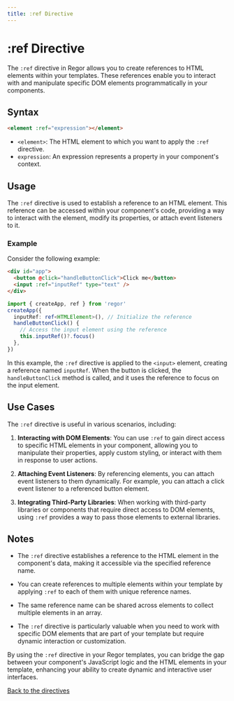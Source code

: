 ```yaml
---
title: :ref Directive
---
```


# :ref Directive

The `:ref` directive in Regor allows you to create references to HTML elements within your templates. These references enable you to interact with and manipulate specific DOM elements programmatically in your components.

## Syntax

```html
<element :ref="expression"></element>
```

- `<element>`: The HTML element to which you want to apply the `:ref` directive.
- `expression`: An expression represents a property in your component's context.

## Usage

The `:ref` directive is used to establish a reference to an HTML element. This reference can be accessed within your component's code, providing a way to interact with the element, modify its properties, or attach event listeners to it.

### Example

Consider the following example:

```html
<div id="app">
  <button @click="handleButtonClick">Click me</button>
  <input :ref="inputRef" type="text" />
</div>
```

```ts
import { createApp, ref } from 'regor'
createApp({
  inputRef: ref<HTMLElement>(), // Initialize the reference
  handleButtonClick() {
    // Access the input element using the reference
    this.inputRef()?.focus()
  },
})
```

In this example, the `:ref` directive is applied to the `<input>` element, creating a reference named `inputRef`. When the button is clicked, the `handleButtonClick` method is called, and it uses the reference to focus on the input element.

## Use Cases

The `:ref` directive is useful in various scenarios, including:

1. **Interacting with DOM Elements**: You can use `:ref` to gain direct access to specific HTML elements in your component, allowing you to manipulate their properties, apply custom styling, or interact with them in response to user actions.

2. **Attaching Event Listeners**: By referencing elements, you can attach event listeners to them dynamically. For example, you can attach a click event listener to a referenced button element.

3. **Integrating Third-Party Libraries**: When working with third-party libraries or components that require direct access to DOM elements, using `:ref` provides a way to pass those elements to external libraries.

## Notes

- The `:ref` directive establishes a reference to the HTML element in the component's data, making it accessible via the specified reference name.

- You can create references to multiple elements within your template by applying `:ref` to each of them with unique reference names.

- The same reference name can be shared across elements to collect multiple elements in an array.

- The `:ref` directive is particularly valuable when you need to work with specific DOM elements that are part of your template but require dynamic interaction or customization.

By using the `:ref` directive in your Regor templates, you can bridge the gap between your component's JavaScript logic and the HTML elements in your template, enhancing your ability to create dynamic and interactive user interfaces.

[Back to the directives](directives.md)
